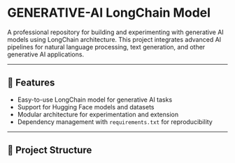 # GENERATIVE-AI LongChain Model

A professional repository for building and experimenting with generative AI models using LongChain architecture. This project integrates advanced AI pipelines for natural language processing, text generation, and other generative AI applications.

---

## 🚀 Features

- Easy-to-use LongChain model for generative AI tasks
- Support for Hugging Face models and datasets
- Modular architecture for experimentation and extension
- Dependency management with `requirements.txt` for reproducibility

---

## 📂 Project Structure
